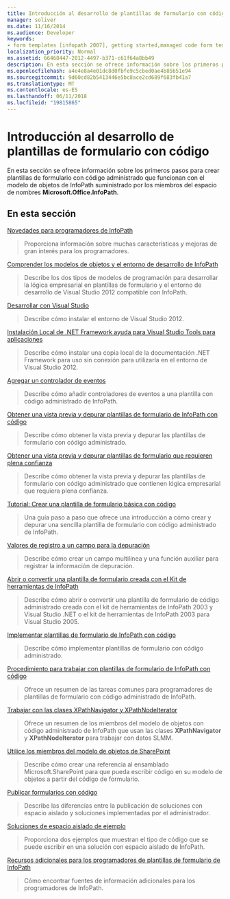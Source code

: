 ```yaml
---
title: Introducción al desarrollo de plantillas de formulario con código
manager: soliver
ms.date: 11/16/2014
ms.audience: Developer
keywords:
- form templates [infopath 2007], getting started,managed code form templates [InfoPath 2007], getting started,InfoPath 2007, getting started
localization_priority: Normal
ms.assetid: 66468447-2012-4497-b371-c61f64a8bb49
description: En esta sección se ofrece información sobre los primeros pasos para crear plantillas de formulario con código administrado que funcionan con el modelo de objetos de InfoPath suministrado por los miembros del espacio de nombres Microsoft.Office.InfoPath.
ms.openlocfilehash: a4e4e8a4e01dc8d0fbfe9c5cbed0ae4b85b51e94
ms.sourcegitcommit: 9d60cd82b5413446e5bc8ace2cd689f683fb41a7
ms.translationtype: MT
ms.contentlocale: es-ES
ms.lasthandoff: 06/11/2018
ms.locfileid: "19815865"
---
```

# <a name="getting-started-developing-form-templates-with-code"></a>Introducción al desarrollo de plantillas de formulario con código

En esta sección se ofrece información sobre los primeros pasos para crear plantillas de formulario con código administrado que funcionan con el modelo de objetos de InfoPath suministrado por los miembros del espacio de nombres **Microsoft.Office.InfoPath**. 
  
## <a name="in-this-section"></a>En esta sección

[Novedades para programadores de InfoPath](what-s-new-for-infopath-developers.md)
  
> Proporciona información sobre muchas características y mejoras de gran interés para los programadores.
    
[Comprender los modelos de objetos y el entorno de desarrollo de InfoPath](understanding-infopath-object-models-and-development-environment.md)
  
> Describe los dos tipos de modelos de programación para desarrollar la lógica empresarial en plantillas de formulario y el entorno de desarrollo de Visual Studio 2012 compatible con InfoPath.
    
[Desarrollar con Visual Studio](how-to-develop-with-visual-studio.md)
  
> Describe cómo instalar el entorno de Visual Studio 2012.
    
[Instalación Local de .NET Framework ayuda para Visual Studio Tools para aplicaciones](how-to-install-net-framework-help-for-visual-studio-tools-for-applications.md)
  
> Describe cómo instalar una copia local de la documentación .NET Framework para uso sin conexión para utilizarla en el entorno de Visual Studio 2012.
    
[Agregar un controlador de eventos](how-to-add-an-event-handler.md)
  
> Describe cómo añadir controladores de eventos a una plantilla con código administrado de InfoPath. 
    
[Obtener una vista previa y depurar plantillas de formulario de InfoPath con código](how-to-preview-and-debug-infopath-form-templates-with-code.md)
  
> Describe cómo obtener la vista previa y depurar las plantillas de formulario con código administrado.
    
[Obtener una vista previa y depurar plantillas de formulario que requieren plena confianza](how-to-preview-and-debug-form-templates-that-require-full-trust.md)
  
> Describe cómo obtener la vista previa y depurar las plantillas de formulario con código administrado que contienen lógica empresarial que requiera plena confianza.
    
[Tutorial: Crear una plantilla de formulario básica con código](walkthrough-creating-a-basic-form-template-with-code.md)
  
> Una guía paso a paso que ofrece una introducción a cómo crear y depurar una sencilla plantilla de formulario con código administrado de InfoPath. 
    
[Valores de registro a un campo para la depuración](how-to-log-values-to-a-field-for-debugging.md)
  
> Describe cómo crear un campo multilínea y una función auxiliar para registrar la información de depuración.
    
[Abrir o convertir una plantilla de formulario creada con el Kit de herramientas de InfoPath](how-to-open-or-convert-a-form-template-created-with-the-infopath-toolkit.md)
  
> Describe cómo abrir o convertir una plantilla de formulario de código administrado creada con el kit de herramientas de InfoPath 2003 y Visual Studio .NET o el kit de herramientas de InfoPath 2003 para Visual Studio 2005.
    
[Implementar plantillas de formulario de InfoPath con código](how-to-deploy-infopath-form-templates-with-code.md)
  
> Describe cómo implementar plantillas de formulario con código administrado.
    
[Procedimiento para trabajar con plantillas de formulario de InfoPath con código](how-do-iin-infopath-form-templates-with-code.md)
  
> Ofrece un resumen de las tareas comunes para programadores de plantillas de formulario con código administrado de InfoPath.
    
[Trabajar con las clases XPathNavigator y XPathNodeIterator](how-to-work-with-the-xpathnavigator-and-xpathnodeiterator-classes.md)
  
> Ofrece un resumen de los miembros del modelo de objetos con código administrado de InfoPath que usan las clases **XPathNavigator** y **XPathNodeIterator** para trabajar con datos SLMM. 
    
[Utilice los miembros del modelo de objetos de SharePoint](how-to-use-sharepoint-object-model-members.md)
  
> Describe cómo crear una referencia al ensamblado Microsoft.SharePoint para que pueda escribir código en su modelo de objetos a partir del código de formulario.
    
[Publicar formularios con código](publishing-forms-with-code.md)
  
> Describe las diferencias entre la publicación de soluciones con espacio aislado y soluciones implementadas por el administrador.
    
[Soluciones de espacio aislado de ejemplo](sample-sandboxed-solutions.md)
  
> Proporciona dos ejemplos que muestran el tipo de código que se puede escribir en una solución con espacio aislado de InfoPath.
    
[Recursos adicionales para los programadores de plantillas de formulario de InfoPath](additional-resources-for-infopath-form-template-developers.md)
  
> Cómo encontrar fuentes de información adicionales para los programadores de InfoPath.
    

